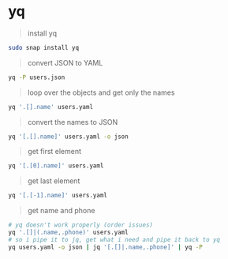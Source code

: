 # yq

> install yq

```bash
sudo snap install yq
```

> convert JSON to YAML

```bash
yq -P users.json
```

> loop over the objects and get only the names

```bash
yq '.[].name' users.yaml
```

> convert the names to JSON

```bash
yq '[.[].name]' users.yaml -o json
```

> get first element

```bash
yq '[.[0].name]' users.yaml
```

> get last element

```bash
yq '[.[-1].name]' users.yaml
```

> get name and phone

```bash
# yq doesn't work properly (order issues)
yq '.[]|(.name,.phone)' users.yaml
# so i pipe it to jq, get what i need and pipe it back to yq
yq users.yaml -o json | jq '[.[]|.name,.phone]' | yq -P
```
